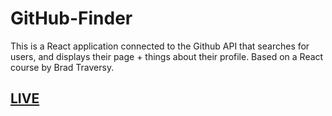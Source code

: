 # GitHub-Finder
This is a React application connected to the Github API that searches for users, and displays their page + things about their profile. Based on a React course by Brad Traversy.

## [LIVE](https://githubfinder-puneet.netlify.app)
